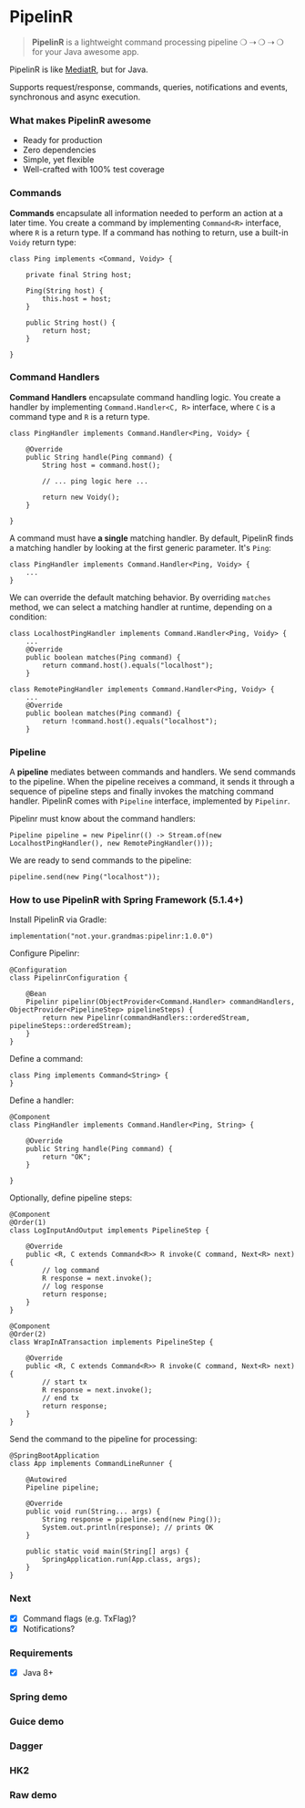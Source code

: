 # PipelinR

> **PipelinR** is a lightweight command processing pipeline ❍ ⇢ ❍ ⇢ ❍ for your Java awesome app. 

PipelinR is like [MediatR](https://github.com/jbogard/MediatR), but for Java. 

Supports request/response, commands, queries, notifications and events, synchronous and async execution.


### What makes PipelinR awesome
- Ready for production
- Zero dependencies
- Simple, yet flexible
- Well-crafted with 100% test coverage

### Commands

**Commands** encapsulate all information needed to perform an action at a later time. You create a command by implementing `Command<R>` interface, where `R` is a return type. If a command has nothing to return, use a built-in `Voidy` return type: 
     
```
class Ping implements <Command, Voidy> {

    private final String host;
    
    Ping(String host) {
        this.host = host;
    }
    
    public String host() {
        return host;
    }
    
}
```   
   
### Command Handlers    
   
**Command Handlers** encapsulate command handling logic. You create a handler by implementing `Command.Handler<C, R>` interface, where `C` is a command type and `R` is a return type.

```
class PingHandler implements Command.Handler<Ping, Voidy> {

    @Override
    public String handle(Ping command) {
        String host = command.host();
        
        // ... ping logic here ...
        
        return new Voidy();
    }
    
}
```   

A command must have **a single** matching handler. By default, PipelinR finds a matching handler by looking at the first generic parameter. It's `Ping`:

```
class PingHandler implements Command.Handler<Ping, Voidy> {
    ...
}
```

We can override the default matching behavior. By overriding `matches` method, we can select a matching handler at runtime, depending on a condition:
```
class LocalhostPingHandler implements Command.Handler<Ping, Voidy> {
    ...
    @Override
    public boolean matches(Ping command) {
        return command.host().equals("localhost");
    }
```

```
class RemotePingHandler implements Command.Handler<Ping, Voidy> {
    ...
    @Override
    public boolean matches(Ping command) {
        return !command.host().equals("localhost");
    }
```

### Pipeline
A **pipeline** mediates between commands and handlers. We send commands to the pipeline. When the pipeline receives a command, it sends it through a sequence of pipeline steps and finally invokes the matching command handler. PipelinR comes with `Pipeline` interface, implemented by `Pipelinr`.

Pipelinr must know about the command handlers:
  
  
```
Pipeline pipeline = new Pipelinr(() -> Stream.of(new LocalhostPingHandler(), new RemotePingHandler()));
```

We are ready to send commands to the pipeline:
 
```
pipeline.send(new Ping("localhost"));
```  

### How to use PipelinR with Spring Framework (5.1.4+) 

Install PipelinR via Gradle:
```
implementation("not.your.grandmas:pipelinr:1.0.0")
```

Configure Pipelinr:
```
@Configuration
class PipelinrConfiguration {

    @Bean
    Pipelinr pipelinr(ObjectProvider<Command.Handler> commandHandlers, ObjectProvider<PipelineStep> pipelineSteps) {
        return new Pipelinr(commandHandlers::orderedStream, pipelineSteps::orderedStream);
    }
}
```

Define a command:
```
class Ping implements Command<String> {
}
```

Define a handler:
```
@Component
class PingHandler implements Command.Handler<Ping, String> {

    @Override
    public String handle(Ping command) {
        return "OK";
    }

}
```

Optionally, define pipeline steps:
```
@Component
@Order(1)
class LogInputAndOutput implements PipelineStep {

    @Override
    public <R, C extends Command<R>> R invoke(C command, Next<R> next) {
        // log command
        R response = next.invoke();
        // log response
        return response;
    }
}
```

```
@Component
@Order(2)
class WrapInATransaction implements PipelineStep {

    @Override
    public <R, C extends Command<R>> R invoke(C command, Next<R> next) {
        // start tx
        R response = next.invoke();
        // end tx
        return response;
    }
}
```

Send the command to the pipeline for processing:
```
@SpringBootApplication
class App implements CommandLineRunner {

    @Autowired
    Pipeline pipeline;

    @Override
    public void run(String... args) {
        String response = pipeline.send(new Ping());
        System.out.println(response); // prints OK        
    }

    public static void main(String[] args) {
        SpringApplication.run(App.class, args);
    }
}

```

### Next
- [x] Command flags (e.g. TxFlag)?
- [x] Notifications?

### Requirements
- [x] Java 8+

### Spring demo


### Guice demo

### Dagger

### HK2


### Raw demo
